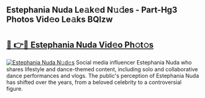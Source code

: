 ## Estephania Nuda Le𝚊k𝚎d N𝚞𝚍es - Part-Hg3 Photos Vid𝚎o Le𝚊ks BQlzw

# <h2><a href="http://fbdtma.evod.top/?m=Estephania+Nuda">🔗 👉🔴 Estephania Nuda Vid𝚎o Ph𝚘t𝚘s</a></h2>

[![Estephania Nuda N𝚞d𝚎s](https://i.imgur.com/8V9OHl7.gif)](http://fbdtma.evod.top/?m=Estephania+Nuda)
Social media influencer Estephania Nuda who shares lifestyle and dance-themed content, including solo and collaborative dance performances and vlogs. The public's perception of Estephania Nuda has shifted over the years, from a beloved celebrity to a controversial figure. 

